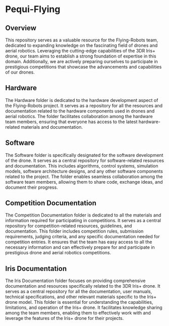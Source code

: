 # Pequi-Flying

## Overview

This repository serves as a valuable resource for the Flying-Robots team, dedicated to expanding knowledge on the fascinating field of drones and aerial robotics. Leveraging the cutting-edge capabilities of the 3DR Iris+ drone, our team aims to establish a strong foundation of expertise in this domain. Additionally, we are actively preparing ourselves to participate in prestigious competitions that showcase the advancements and capabilities of our drones.

## Hardware

The Hardware folder is dedicated to the hardware development aspect of the Flying-Robots project. It serves as a repository for all the resources and documentation related to the hardware components used in drones and aerial robotics. The folder facilitates collaboration among the hardware team members, ensuring that everyone has access to the latest hardware-related materials and documentation.

## Software

The Software folder is specifically designated for the software development of the drone. It serves as a central repository for software-related resources and documentation. This includes algorithms, control systems, simulation models, software architecture designs, and any other software components related to the project. The folder enables seamless collaboration among the software team members, allowing them to share code, exchange ideas, and document their progress.

## Competition Documentation

The Competition Documentation folder is dedicated to all the materials and information required for participating in competitions. It serves as a central repository for competition-related resources, guidelines, and documentation. This folder includes competition rules, submission requirements, judging criteria, and any specific documentation needed for competition entries. It ensures that the team has easy access to all the necessary information and can effectively prepare for and participate in prestigious drone and aerial robotics competitions.

## Iris Documentation

The Iris Documentation folder focuses on providing comprehensive documentation and resources specifically related to the 3DR Iris+ drone. It serves as a central repository for all the documentation, user manuals, technical specifications, and other relevant materials specific to the Iris+ drone model. This folder is essential for understanding the capabilities, limitations, and operation of the Iris+ drone. It facilitates knowledge sharing among the team members, enabling them to effectively work with and leverage the features of the Iris+ drone for their projects.
